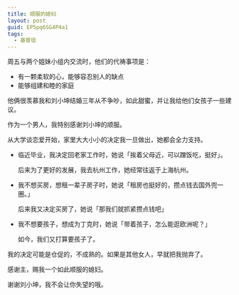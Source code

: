 ```yaml
---
title: 顺服的媳妇
layout: post
guid: EP5pq6SG4P4a1
tags:
  - 基督徒
---
```


周五与两个姐妹小组内交流时，他们的代祷事项是：

* 有一颗柔软的心，能够容忍别人的缺点
* 能够组建和睦的家庭

他俩很羡慕我和刘小坤结婚三年从不争吵，如此甜蜜，并让我给他们女孩子一些建议。

作为一个男人，我特别感谢刘小坤的顺服。

从大学谈恋爱开始，家里大大小小的决定我一旦做出，她都会全力支持。

* 临近毕业，我决定回老家工作时，她说「挨着父母近，可以蹭饭吃，挺好」。

	后来为了更好的发展，我去杭州工作，她经常往返于上海杭州。


* 我不想买房，想租一辈子房子时，她说「租房也挺好的，攒点钱去国外兜一圈。」

	后来我又决定买房了，她说「那我们就抓紧攒点钱吧」
	
* 我不想要孩子，想成为丁克时，她说「带着孩子，怎么能逛欧洲呢？」

	如今，我们又打算要孩子了。

我的决定可能是仓促的，不成熟的。如果是其他女人，早就把我抛弃了。

感谢主，赐我一个如此顺服的媳妇。

谢谢刘小坤，我不会让你失望的哦。

